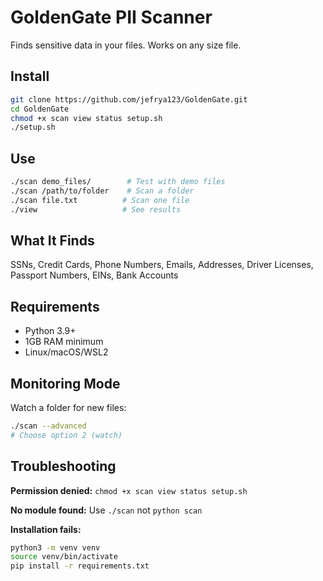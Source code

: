 # GoldenGate PII Scanner

Finds sensitive data in your files. Works on any size file.

## Install

```bash
git clone https://github.com/jefrya123/GoldenGate.git
cd GoldenGate
chmod +x scan view status setup.sh
./setup.sh
```

## Use

```bash
./scan demo_files/        # Test with demo files
./scan /path/to/folder    # Scan a folder
./scan file.txt          # Scan one file
./view                   # See results
```

## What It Finds

SSNs, Credit Cards, Phone Numbers, Emails, Addresses, Driver Licenses, Passport Numbers, EINs, Bank Accounts

## Requirements

- Python 3.9+
- 1GB RAM minimum
- Linux/macOS/WSL2

## Monitoring Mode

Watch a folder for new files:
```bash
./scan --advanced
# Choose option 2 (watch)
```

## Troubleshooting

**Permission denied:** `chmod +x scan view status setup.sh`

**No module found:** Use `./scan` not `python scan`

**Installation fails:** 
```bash
python3 -m venv venv
source venv/bin/activate
pip install -r requirements.txt
```